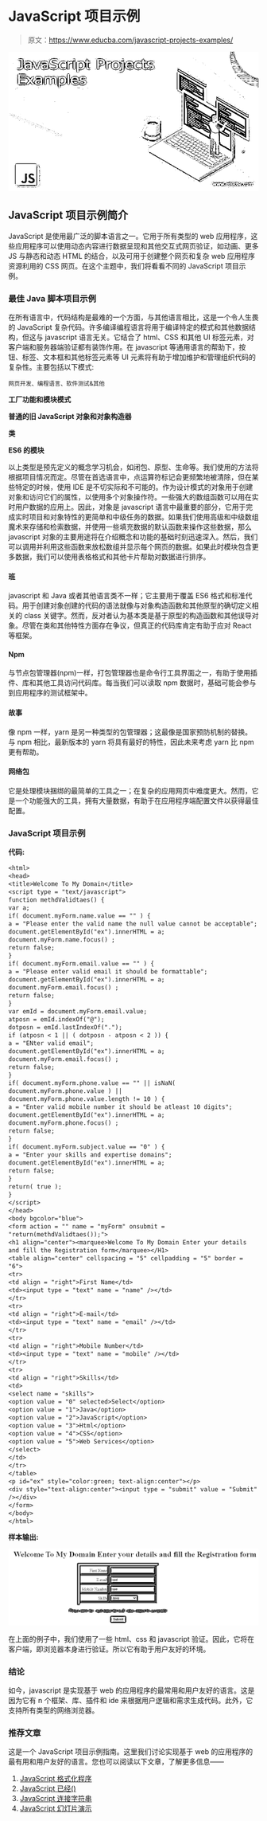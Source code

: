 # JavaScript 项目示例

> 原文：<https://www.educba.com/javascript-projects-examples/>

![JavaScript Projects Examples](img/f456be8f989cab77734d76f8f3ac2dd9.png)



## JavaScript 项目示例简介

JavaScript 是使用最广泛的脚本语言之一。它用于所有类型的 web 应用程序，这些应用程序可以使用动态内容进行数据呈现和其他交互式网页验证，如动画、更多 JS 与静态和动态 HTML 的结合，以及可用于创建整个网页和复杂 web 应用程序资源利用的 CSS 网页。在这个主题中，我们将看看不同的 JavaScript 项目示例。

### 最佳 Java 脚本项目示例

在所有语言中，代码结构是最难的一个方面，与其他语言相比，这是一个令人生畏的 JavaScript 复杂代码。许多编译编程语言将用于编译特定的模式和其他数据结构，但这与 javascript 语言无关。它结合了 html、CSS 和其他 UI 标签元素，对客户端和服务器端验证都有装饰作用。在 javascript 等通用语言的帮助下，按钮、标签、文本框和其他标签元素等 UI 元素将有助于增加维护和管理组织代码的复杂性。主要包括以下模式:

<small>网页开发、编程语言、软件测试&其他</small>

**工厂功能和模块模式**

**普通的旧 JavaScript 对象和对象构造器**

**类**

**ES6 的模块**

以上类型是预先定义的概念学习机会，如闭包、原型、生命等。我们使用的方法将根据项目情况而定。尽管在首选语言中，点运算符标记会更频繁地被清除，但在某些特定的时候，使用 IDE 是不切实际和不可能的。作为设计模式的对象用于创建对象和访问它们的属性，以使用多个对象操作符。一些强大的数组函数可以用在实时用户数据的应用上。因此，对象是 javascript 语言中最重要的部分，它用于完成实时项目和对象特性的更简单和中级任务的数据。如果我们使用高级和中级数组魔术来存储和检索数据，并使用一些填充数据的默认函数来操作这些数据，那么 javascript 对象的主要用途将在介绍概念和功能的基础时刻迅速深入。然后，我们可以调用并利用这些函数来放松数组并显示每个网页的数据。如果此时模块包含更多数据，我们可以使用表格格式和其他卡片帮助对数据进行排序。

#### 班

javascript 和 Java 或者其他语言类不一样；它主要用于覆盖 ES6 格式和标准代码。用于创建对象创建的代码的语法就像与对象构造函数和其他原型的确切定义相关的 class 关键字。然而，反对者认为基本类是基于原型的构造函数和其他误导对象。尽管在类和其他特性方面存在争议，但真正的代码库肯定有助于应对 React 等框架。

#### Npm

与节点包管理器(npm)一样，打包管理器也是命令行工具界面之一，有助于使用插件、库和其他工具访问代码库。每当我们可以读取 npm 数据时，基础可能会参与到应用程序的测试框架中。

#### 故事

像 npm 一样，yarn 是另一种类型的包管理器；这最像是国家预防机制的替换。与 npm 相比，最新版本的 yarn 将具有最好的特性，因此未来考虑 yarn 比 npm 更有帮助。

#### 网络包

它是处理模块捆绑的最简单的工具之一；在复杂的应用网页中难度更大。然而，它是一个功能强大的工具，拥有大量数据，有助于在应用程序端配置文件以获得最佳配置。

### JavaScript 项目示例

**代码:**

```
<html>
<head>
<title>Welcome To My Domain</title>
<script type = "text/javascript">
function methdValidtaes() {
var a;
if( document.myForm.name.value == "" ) {
a = "Please enter the valid name the null value cannot be acceptable";
document.getElementById("ex").innerHTML = a;
document.myForm.name.focus() ;
return false;
}
if( document.myForm.email.value == "" ) {
a = "Please enter valid email it should be formattable";
document.getElementById("ex").innerHTML = a;
document.myForm.email.focus() ;
return false;
}
var emId = document.myForm.email.value;
atposn = emId.indexOf("@");
dotposn = emId.lastIndexOf(".");
if (atposn < 1 || ( dotposn - atposn < 2 )) {
a = "ENter valid email";
document.getElementById("ex").innerHTML = a;
document.myForm.email.focus() ;
return false;
}
if( document.myForm.phone.value == "" || isNaN( document.myForm.phone.value ) ||
document.myForm.phone.value.length != 10 ) {
a = "Enter valid mobile number it should be atleast 10 digits";
document.getElementById("ex").innerHTML = a;
document.myForm.phone.focus() ;
return false;
}
if( document.myForm.subject.value == "0" ) {
a = "Enter your skills and expertise domains";
document.getElementById("ex").innerHTML = a;
return false;
}
return( true );
}
</script>
</head>
<body bgcolor="blue">
<form action = "" name = "myForm" onsubmit = "return(methdValidtaes());">
<h1 align="center"><marquee>Welcome To My Domain Enter your details and fill the Registration form</marquee></H1>
<table align="center" cellspacing = "5" cellpadding = "5" border = "6">
<tr>
<td align = "right">First Name</td>
<td><input type = "text" name = "name" /></td>
</tr>
<tr>
<td align = "right">E-mail</td>
<td><input type = "text" name = "email" /></td>
</tr>
<tr>
<td align = "right">Mobile Number</td>
<td><input type = "text" name = "mobile" /></td>
</tr>
<tr>
<td align = "right">Skills</td>
<td>
<select name = "skills">
<option value = "0" selected>Select</option>
<option value = "1">Java</option>
<option value = "2">JavaScript</option>
<option value = "3">Html</option>
<option value = "4">CSS</option>
<option value = "5">Web Services</option>
</select>
</td>
</tr>
</table>
<p id="ex" style="color:green; text-align:center"></p>
<div style="text-align:center"><input type = "submit" value = "Submit" /></div>
</form>
</body>
</html>
```

**样本输出:**

![JavaScript Projects Examples output 1](img/e533efefdaef903e111d4e58f559a70b.png)



在上面的例子中，我们使用了一些 html、css 和 javascript 验证。因此，它将在客户端，即浏览器本身进行验证。所以它有助于用户友好的环境。

### 结论

如今，javascript 是实现基于 web 的应用程序的最常用和用户友好的语言。这是因为它有 n 个框架、库、插件和 ide 来根据用户逻辑和需求生成代码。此外，它支持所有类型的网络浏览器。

### 推荐文章

这是一个 JavaScript 项目示例指南。这里我们讨论实现基于 web 的应用程序的最有用和用户友好的语言。您也可以阅读以下文章，了解更多信息——

1.  [JavaScript 格式化程序](https://www.educba.com/javascript-formatter/)
2.  [JavaScript 已经()](https://www.educba.com/javascript-has/)
3.  [JavaScript 连接字符串](https://www.educba.com/javascript-concatenate-strings/)
4.  [JavaScript 幻灯片演示](https://www.educba.com/slideshow-in-javascript/)





